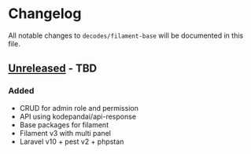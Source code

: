 # Changelog

All notable changes to `decodes/filament-base` will be documented in this file.

## [Unreleased](https://github.com/Decodes-Media/DEC-filament-base/compare/91c9fb0...master) - TBD

### Added

* CRUD for admin role and permission
* API using kodepandai/api-response
* Base packages for filament
* Filament v3 with multi panel
* Laravel v10 + pest v2 + phpstan

